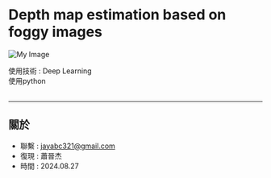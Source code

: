 # Depth map estimation based on foggy images
![My Image](https://github.com/user-attachments/assets/8383ff97-e215-44ee-997b-36f740f1fb52)





使用技術 : Deep Learning<br>
使用python<br><br>




---
關於
---

- 聯繫 : jayabc321@gmail.com
- 復現 : 蕭晉杰
- 時間 : 2024.08.27
